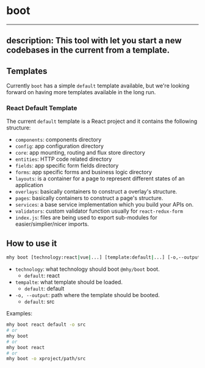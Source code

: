 # boot

---
description: This tool with let you start a new codebases in the
current from a template.
---

## Templates
Currently `boot` has a simple `default` template available,
but we're looking forward on having more templates
available in the long run.

### React Default Template
The current `default` template is a React project and it
contains the following structure:

- `components`: components directory
- `config`: app configuration directory
- `core`: app mounting, routing and flux store directory
- `entities`: HTTP code related directory
- `fields`: app specific form fields directory
- `forms`: app specific forms and business logic directory
- `layouts`: is a container for a page to represent different
states of an application
- `overlays`: basically containers to construct a overlay's structure.
- `pages`: basically containers to construct a page's structure.
- `services`: a base service implementation which you build your APIs
on.
- `validators`: custom validator function usually for `react-redux-form`
- `index.js`: files are being used to export sub-modules for
easier/simplier/nicer imports.

## How to use it

```bash
mhy boot [technology:react|vue|...] [template:default|...] [-o,--output: output path]
```

- `technology`: what technology should boot `@mhy/boot` boot.
    * `default`: react
- `tempalte`: what template should be loaded.
    * `default`: default
- `-o, --output`: path where the template should be booted.
    * `default`: src

Examples:
```bash
mhy boot react default -o src
# or
mhy boot
# or
mhy boot react
# or
mhy boot -o xproject/path/src
```



